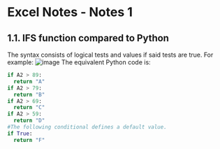 # Excel Notes - Notes 1
## 1.1. IFS function compared to Python
The syntax consists of logical tests and values if said tests are true. For example:
![image](https://github.com/andreschan8/general_notes/assets/65463759/8e29d4fb-30f6-4451-b133-24c12be33f4d)
The equivalent Python code is:
```python
if A2 > 89:
  return "A"
if A2 > 79:
  return "B"
if A2 > 69:
  return "C"
if A2 > 59:
  return "D"
#The following conditional defines a default value.
if True:
  return "F"
```


















